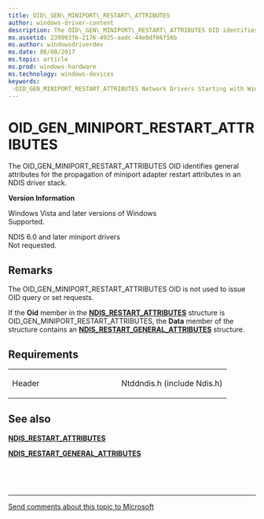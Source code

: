 ```yaml
---
title: OID\_GEN\_MINIPORT\_RESTART\_ATTRIBUTES
author: windows-driver-content
description: The OID\_GEN\_MINIPORT\_RESTART\_ATTRIBUTES OID identifies general attributes for the propagation of miniport adapter restart attributes in an NDIS driver stack.
ms.assetid: 239993f6-2176-4925-aadc-44e0df66f56b
ms.author: windowsdriverdev
ms.date: 08/08/2017
ms.topic: article
ms.prod: windows-hardware
ms.technology: windows-devices
keywords: 
 -OID_GEN_MINIPORT_RESTART_ATTRIBUTES Network Drivers Starting with Windows Vista
---
```


# OID\_GEN\_MINIPORT\_RESTART\_ATTRIBUTES


The OID\_GEN\_MINIPORT\_RESTART\_ATTRIBUTES OID identifies general attributes for the propagation of miniport adapter restart attributes in an NDIS driver stack.

**Version Information**

<a href="" id="windows-vista-and-later-versions-of-windows"></a>Windows Vista and later versions of Windows  
Supported.

<a href="" id="ndis-6-0-and-later-miniport-drivers"></a>NDIS 6.0 and later miniport drivers  
Not requested.

Remarks
-------

The OID\_GEN\_MINIPORT\_RESTART\_ATTRIBUTES OID is not used to issue OID query or set requests.

If the **Oid** member in the [**NDIS\_RESTART\_ATTRIBUTES**](https://msdn.microsoft.com/library/windows/hardware/ff567255) structure is OID\_GEN\_MINIPORT\_RESTART\_ATTRIBUTES, the **Data** member of the structure contains an [**NDIS\_RESTART\_GENERAL\_ATTRIBUTES**](https://msdn.microsoft.com/library/windows/hardware/ff567260) structure.

Requirements
------------

<table>
<colgroup>
<col width="50%" />
<col width="50%" />
</colgroup>
<tbody>
<tr class="odd">
<td><p>Header</p></td>
<td>Ntddndis.h (include Ndis.h)</td>
</tr>
</tbody>
</table>

## See also


[**NDIS\_RESTART\_ATTRIBUTES**](https://msdn.microsoft.com/library/windows/hardware/ff567255)

[**NDIS\_RESTART\_GENERAL\_ATTRIBUTES**](https://msdn.microsoft.com/library/windows/hardware/ff567260)

 

 


--------------------
[Send comments about this topic to Microsoft](mailto:wsddocfb@microsoft.com?subject=Documentation%20feedback%20%5Bnetvista\netvista%5D:%20OID_GEN_MINIPORT_RESTART_ATTRIBUTES%20%20RELEASE:%20%288/8/2017%29&body=%0A%0APRIVACY%20STATEMENT%0A%0AWe%20use%20your%20feedback%20to%20improve%20the%20documentation.%20We%20don't%20use%20your%20email%20address%20for%20any%20other%20purpose,%20and%20we'll%20remove%20your%20email%20address%20from%20our%20system%20after%20the%20issue%20that%20you're%20reporting%20is%20fixed.%20While%20we're%20working%20to%20fix%20this%20issue,%20we%20might%20send%20you%20an%20email%20message%20to%20ask%20for%20more%20info.%20Later,%20we%20might%20also%20send%20you%20an%20email%20message%20to%20let%20you%20know%20that%20we've%20addressed%20your%20feedback.%0A%0AFor%20more%20info%20about%20Microsoft's%20privacy%20policy,%20see%20http://privacy.microsoft.com/default.aspx. "Send comments about this topic to Microsoft")


